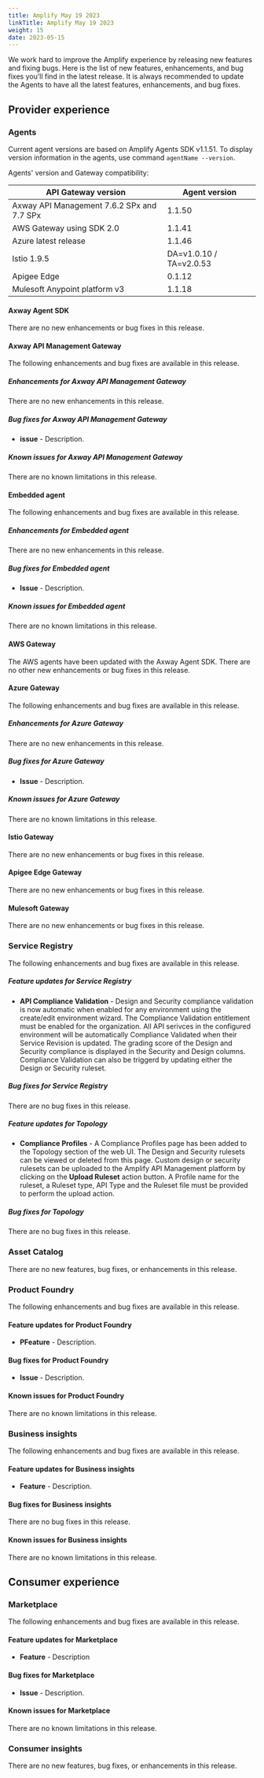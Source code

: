 ```yaml
---
title: Amplify May 19 2023
linkTitle: Amplify May 19 2023
weight: 15
date: 2023-05-15
---
```

We work hard to improve the Amplify experience by releasing new features and fixing bugs. Here is the list of new features, enhancements, and bug fixes you’ll find in the latest release.  It is always recommended to update the Agents to have all the latest features, enhancements, and bug fixes.

## Provider experience

### Agents

Current agent versions are based on Amplify Agents SDK v1.1.51. To display version information in the agents, use command `agentName --version`.

Agents' version and Gateway compatibility:

| API Gateway version                        | Agent version           |
|--------------------------------------------|-------------------------|
| Axway API Management 7.6.2 SPx and 7.7 SPx | 1.1.50                  |
| AWS Gateway using SDK 2.0                  | 1.1.41                  |
| Azure latest release                       | 1.1.46                  |
| Istio 1.9.5                                | DA=v1.0.10 / TA=v2.0.53 |
| Apigee Edge                                | 0.1.12                  |
| Mulesoft Anypoint platform v3              | 1.1.18                  |

#### Axway Agent SDK

There are no new enhancements or bug fixes in this release.

#### Axway API Management Gateway

The following enhancements and bug fixes are available in this release.

##### Enhancements for Axway API Management Gateway

There are no new enhancements in this release.

##### Bug fixes for Axway API Management Gateway

* **issue** - Description.

##### Known issues for Axway API Management Gateway

There are no known limitations in this release.

#### Embedded agent

The following enhancements and bug fixes are available in this release.

##### Enhancements for Embedded agent

There are no new enhancements in this release.

##### Bug fixes for Embedded agent

* **Issue** - Description.

##### Known issues for Embedded agent

There are no known limitations in this release.

#### AWS Gateway

The AWS agents have been updated with the Axway Agent SDK. There are no other new enhancements or bug fixes in this release.

#### Azure Gateway

The following enhancements and bug fixes are available in this release.

##### Enhancements for Azure Gateway

There are no new enhancements in this release.

##### Bug fixes for Azure Gateway

* **Issue** - Description.

##### Known issues for Azure Gateway

There are no known limitations in this release.

#### Istio Gateway

There are no new enhancements or bug fixes in this release.

#### Apigee Edge Gateway

There are no new enhancements or bug fixes in this release.

#### Mulesoft Gateway

There are no new enhancements or bug fixes in this release.

### Service Registry

The following enhancements and bug fixes are available in this release.

##### Feature updates for Service Registry

* **API Compliance Validation** - Design and Security compliance validation is now automatic when enabled for any environment using the create/edit environment wizard. The Compliance Validation entitlement must be enabled for the organization. All API serivces in the configured environment will be automatically Compliance Validated when their Service Revision is updated. The grading score of the Design and Security compliance is displayed in the Security and Design columns.  Compliance Validation can also be triggerd by updating either the Design or Security ruleset.  

##### Bug fixes for Service Registry

There are no bug fixes in this release.

##### Feature updates for Topology

* **Compliance Profiles** - A Compliance Profiles page has been added to the Topology section of the web UI.  The Design and Security rulesets can be viewed or deleted from this page.  Custom design or security rulesets can be uploaded to the Amplify API Management platform by clicking on the **Upload Ruleset** action button.  A Profile name for the ruleset, a Ruleset type, API Type and the Ruleset file must be provided to perform the upload action.    

##### Bug fixes for Topology

There are no bug fixes in this release.

### Asset Catalog

There are no new features, bug fixes, or enhancements in this release.

### Product Foundry

The following enhancements and bug fixes are available in this release.

#### Feature updates for Product Foundry

* **PFeature** - Description.

#### Bug fixes for Product Foundry

* **Issue** - Description.

#### Known issues for Product Foundry

There are no known limitations in this release.

### Business insights

The following enhancements and bug fixes are available in this release.

#### Feature updates for Business insights

* **Feature** - Description.

#### Bug fixes for Business insights

There are no bug fixes in this release.

#### Known issues for Business insights

There are no known limitations in this release.

## Consumer experience

### Marketplace

The following enhancements and bug fixes are available in this release.

#### Feature updates for Marketplace

* **Feature** - Description

#### Bug fixes for Marketplace

* **Issue** - Description.

#### Known issues for Marketplace

There are no known limitations in this release.

### Consumer insights

There are no new features, bug fixes, or enhancements in this release.
